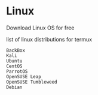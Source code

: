 # Linux
Download Linux OS for free

list of linux distributions for termux
````
BackBox
Kali
Ubuntu
CentOS
ParrotOS
OpenSUSE Leap
OpenSUSE Tumbleweed
Debian
````
